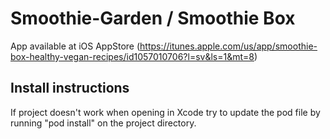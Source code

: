 # Smoothie-Garden / Smoothie Box

App available at iOS AppStore (https://itunes.apple.com/us/app/smoothie-box-healthy-vegan-recipes/id1057010706?l=sv&ls=1&mt=8)

## Install instructions
If project doesn't work when opening in Xcode try to update the pod file by running "pod install" on the project directory.
